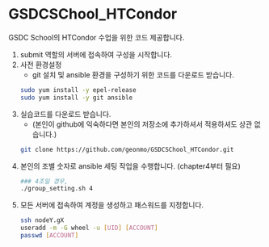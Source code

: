 # GSDCSChool_HTCondor
GSDC School의 HTCondor 수업을 위한 코드 제공합니다.
1. submit 역할의 서버에 접속하여 구성을 시작합니다.
1. 사전 환경설정
   * git 설치 및 ansible 환경을 구성하기 위한 코드를 다운로드 받습니다.
   ```bash
   sudo yum install -y epel-release
   sudo yum install -y git ansible
   ```
1. 실습코드를 다운로드 받습니다.
   * (본인이 github에 익숙하다면 본인의 저장소에 추가하셔서 적용하셔도 상관 없습니다.)
   ```bash
   git clone https://github.com/geonmo/GSDCSChool_HTCondor.git
   ```
1. 본인의 조별 숫자로 ansible 세팅 작업을 수행합니다. (chapter4부터 필요)
   ```bash
   ### 4조일 경우,
   ./group_setting.sh 4
   ``` 
1. 모든 서버에 접속하여 계정을 생성하고 패스워드를 지정합니다.
   ```bash
   ssh nodeY.gX
   useradd -m -G wheel -u [UID] [ACCOUNT]
   passwd [ACCOUNT]
   ```
